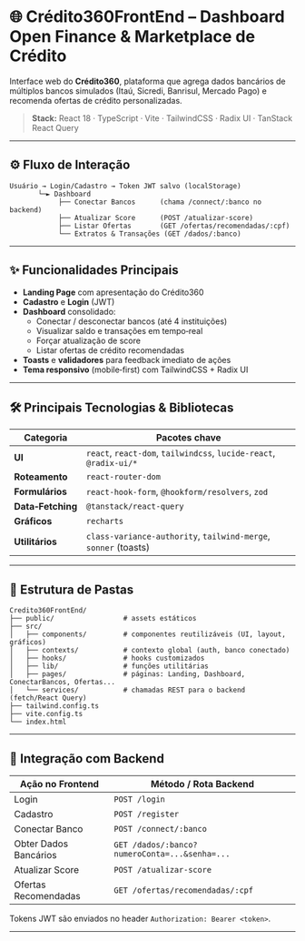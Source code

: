 
# 🌐 Crédito360FrontEnd – Dashboard Open Finance & Marketplace de Crédito

Interface web do **Crédito360**, plataforma que agrega dados bancários de múltiplos bancos simulados
(Itaú, Sicredi, Banrisul, Mercado Pago) e recomenda ofertas de crédito personalizadas.

> **Stack:** React 18 · TypeScript · Vite · TailwindCSS · Radix UI · TanStack React Query

---

## ⚙️ Fluxo de Interação

```text
Usuário → Login/Cadastro → Token JWT salvo (localStorage)
       └─► Dashboard
            ├── Conectar Bancos      (chama /connect/:banco no backend)
            ├── Atualizar Score      (POST /atualizar-score)
            ├── Listar Ofertas       (GET /ofertas/recomendadas/:cpf)
            └── Extratos & Transações (GET /dados/:banco)
```

---

## ✨ Funcionalidades Principais

- **Landing Page** com apresentação do Crédito360  
- **Cadastro** e **Login** (JWT)  
- **Dashboard** consolidado:
  - Conectar / desconectar bancos (até 4 instituições)
  - Visualizar saldo e transações em tempo‑real
  - Forçar atualização de score
  - Listar ofertas de crédito recomendadas
- **Toasts** e **validadores** para feedback imediato de ações
- **Tema responsivo** (mobile‑first) com TailwindCSS + Radix UI

---

## 🛠️ Principais Tecnologias & Bibliotecas

| Categoria          | Pacotes chave                                                                                            |
| ------------------ | --------------------------------------------------------------------------------------------------------- |
| **UI**             | `react`, `react-dom`, `tailwindcss`, `lucide-react`, `@radix-ui/*`                                        |
| **Roteamento**     | `react-router-dom`                                                                                        |
| **Formulários**    | `react-hook-form`, `@hookform/resolvers`, `zod`                                                          |
| **Data‑Fetching**  | `@tanstack/react-query`                                                                                  |
| **Gráficos**       | `recharts`                                                                                               |
| **Utilitários**    | `class-variance-authority`, `tailwind-merge`, `sonner` (toasts)                                          |

---

## 📁 Estrutura de Pastas

```
Credito360FrontEnd/
├── public/                 # assets estáticos
├── src/
│   ├── components/         # componentes reutilizáveis (UI, layout, gráficos)
│   ├── contexts/           # contexto global (auth, banco conectado)
│   ├── hooks/              # hooks customizados
│   ├── lib/                # funções utilitárias
│   ├── pages/              # páginas: Landing, Dashboard, ConectarBancos, Ofertas...
│   └── services/           # chamadas REST para o backend (fetch/React Query)
├── tailwind.config.ts
├── vite.config.ts
└── index.html
```

---


## 🔌 Integração com Backend

| Ação no Frontend          | Método / Rota Backend                              |
| ------------------------- | -------------------------------------------------- |
| Login                     | `POST /login`                                      |
| Cadastro                  | `POST /register`                                   |
| Conectar Banco            | `POST /connect/:banco`                             |
| Obter Dados Bancários     | `GET /dados/:banco?numeroConta=...&senha=...`       |
| Atualizar Score           | `POST /atualizar-score`                            |
| Ofertas Recomendadas      | `GET /ofertas/recomendadas/:cpf`                   |

Tokens JWT são enviados no header `Authorization: Bearer <token>`.

---

